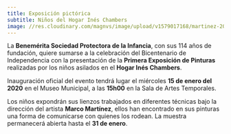 ```yaml
---
title: Exposición pictórica
subtitle: Niños del Hogar Inés Chambers
image: //res.cloudinary.com/magnvs/image/upload/v1579017168/martinez-2020_unq9g6.jpg
---
```

La **Benemérita Sociedad Protectora de la Infancia**, con sus 114 años de fundación, quiere sumarse a la celebración del Bicentenario de Independencia con la presentación de la **Primera Exposición de Pinturas** realizadas por los niños asilados en el **Hogar Inés Chambers**.

Inauguración oficial del evento tendrá lugar el miércoles **15 de enero del 2020** en el Museo Municipal, a las **15h00** en la Sala de Artes Temporales.

Los niños expondrán sus lienzos trabajados en diferentes técnicas bajo la dirección del artista **Marco Martínez**, ellos han encontrado en sus pinturas una forma de comunicarse con quienes los rodean. La muestra permanecerá abierta hasta el **31 de enero**.

